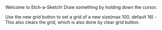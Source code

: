 Welcome to Etch-a-Sketch!
Draw something by holding down the cursor.

Use the new grid button to set a grid of a new size(max 100, default 16)
    - This also clears the grid, which is also done by clear grid button.